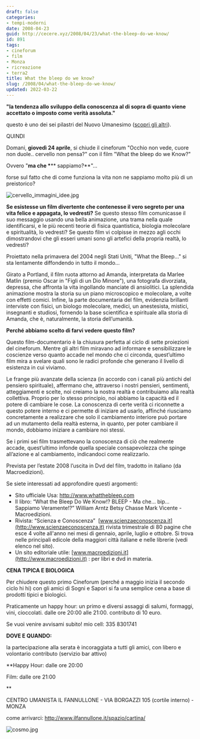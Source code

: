 ```yaml
---
draft: false
categories:
- tempi-moderni
date: 2008-04-23
guid: http://cecere.xyz/2008/04/23/what-the-bleep-do-we-know/
id: 891
tags:
- cineforum
- film
- Monza
- ricreazione
- terra2
title: What the bleep do we know?
slug: /2008/04/what-the-bleep-do-we-know/
updated: 2022-03-22
---
```


**"la tendenza allo sviluppo della conoscenza al di sopra di quanto viene accettato o imposto come verità assoluta."**
  
questo è uno dei sei pilastri del Nuovo Umanesimo ([scopri gli altri](http://cecere.xyz/nuovo-umanesimo/)).

QUINDI

Domani, **giovedì 24 aprile**, si chiude il cineforum "Occhio non vede, cuore non duole.. cervello non pensa?" con il film "What the bleep do we Know?"
  
Ovvero "**ma che \***** sappiamo?**"…
  
forse sul fatto che di come funziona la vita non ne sappiamo molto più di un preistorico?

![cervello_immagini_idee.jpg](http://cecere.xyz/wp-content/uploads/sites/3/2008/04/cervello_immagini_idee.jpg)

**Se esistesse un film divertente che contenesse il vero segreto per una vita felice e appagata, lo vedresti?** Se questo stesso film comunicasse il suo messaggio usando una bella animazione, una trama nella quale identificarsi, e le più recenti teorie di fisica quantistica, biologia molecolare e spiritualità, lo vedresti? Se questo film vi colpisse in mezzo agli occhi dimostrandovi che gli esseri umani sono gli artefici della propria realtà, lo vedresti?
  
Proiettato nella primavera del 2004 negli Stati Uniti, "What the Bleep…" si sta lentamente diffondendo in tutto il mondo…
  
Girato a Portland, il film ruota attorno ad Amanda, interpretata da Marlee Matlin (premio Oscar in "Figli di un Dio Minore"), una fotografa divorziata, depressa, che affronta la vita ingollando manciate di ansiolitici. La splendida animazione mostra la storia su un piano microscopico e molecolare, a volte con effetti comici. Infine, la parte documentaria del film, evidenzia brillanti interviste con fisici, un biologo molecolare, medici, un anestesista, mistici, insegnanti e studiosi, fornendo la base scientifica e spirituale alla storia di Amanda, che è, naturalmente, la storia dell’umanità.

**Perché abbiamo scelto di farvi vedere questo film?**

Questo film-documentario è la chiusura perfetta al ciclo di sette proiezioni del cineforum. Mentre gli altri film miravano ad informare e sensibilizzare le coscienze verso quanto accade nel mondo che ci circonda, quest’ultimo film mira a svelare quali sono le radici profonde che generano il livello di esistenza in cui viviamo.
  
Le frange più avanzate della scienza (in accordo con i canali più antichi del pensiero spirituale), affermano che, attraverso i nostri pensieri, sentimenti, atteggiamenti e scelte, noi creiamo la nostra realtà e contribuiamo alla realtà collettiva. Proprio per lo stesso principio, noi abbiamo la capacità ed il potere di cambiare le cose. La conoscenza di certe verità ci riconnette a questo potere interno e ci permette di iniziare ad usarlo, affinché riusciamo concretamente a realizzare che solo il cambiamento interiore può portare ad un mutamento della realtà esterna, in quanto, per poter cambiare il mondo, dobbiamo iniziare a cambiare noi stessi.
  
Se i primi sei film trasmettevano la conoscenza di ciò che realmente accade, quest’ultimo infonde quella speciale consapevolezza che spinge all’azione e al cambiamento, indicandoci come realizzarlo.

Prevista per l’estate 2008 l’uscita in Dvd del film, tradotto in italiano (da Macroedizioni).

Se siete interessati ad approfondire questi argomenti:

- Sito ufficiale Usa: <http://www.whatthebleep.com>
- Il libro: “What the Bleep Do We Know!? BLEEP - Ma che… bip… Sappiamo Veramente!?” William Arntz Betsy Chasse Mark Vicente - Macroedizioni.
- Rivista: “Scienza e Conoscenza”  [www.scienzaeconoscenza.it](http://www.scienzaeconoscenza.it) rivista trimestrale di 80 pagine che esce 4 volte all'anno nei mesi di gennaio, aprile, luglio e ottobre. Si trova nelle principali edicole della maggiori città italiane e nelle librerie (vedi elenco nel sito).
- Un sito editoriale utile: [www.macroedizioni.it](http://www.macroedizioni.it) : per libri e dvd in materia.

**CENA TIPICA E BIOLOGICA**

Per chiudere questo primo Cineforum (perché a maggio inizia il secondo ciclo hi hi) con gli amici di Sogni e Sapori si fa una semplice cena a base di prodotti tipici e biologici.
  
Praticamente un happy hour: un primo e diversi assaggi di salumi, formaggi, vini, cioccolati. dalle ore 20:00 alle 21:00. contributo di 10 euro.
  
Se vuoi venire avvisami subito! mio cell: 335 8301741

**DOVE E QUANDO:**

la partecipazione alla serata è incoraggiata a tutti gli amici, con libero e volontario contributo (servizio bar attivo)

**Happy Hour: dalle ore 20:00
  
Film: dalle ore 21:00
  
** 
  
CENTRO UMANISTA IL FANNULLONE - VIA BORGAZZI 105 (cortile interno) - MONZA
  
come arrivarci: <http://www.ilfannullone.it/spazio/cartina/>

![cosmo.jpg](http://cecere.xyz/wp-content/uploads/sites/3/2008/04/cosmo.jpg)